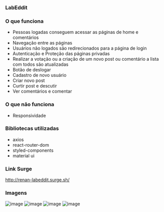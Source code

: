 ### LabEddit

### O que funciona
- Pessoas logadas conseguem acessar as páginas de home e comentários
- Navegação entre as páginas
- Usuários não logados são redirecionados para a página de login
- Autenticação e Proteção das páginas privadas
- Realizar a votação ou a criação de um novo post ou comentário a lista com todos são atualizadas
- Botão de deslogar
- Cadastro de novo usuário
- Criar novo post
- Curtir post e descutir
- Ver comentários e comentar

### O que não funciona
- Responsividade

### Bibliotecas utilizadas
- axios
- react-router-dom
- styled-components
- material ui

### Link Surge 
http://renan-labeddit.surge.sh/

### Imagens
![image](https://user-images.githubusercontent.com/69327864/168586708-36613fee-593f-4c1d-91c4-4cc4c2267055.png)
![image](https://user-images.githubusercontent.com/69327864/168588119-8a43831a-079e-4d43-b350-a68929026e30.png)
![image](https://user-images.githubusercontent.com/69327864/168588176-c5b338b9-7034-49c4-90d6-47235dec7461.png)
![image](https://user-images.githubusercontent.com/69327864/168588258-2cf31df9-6daa-472a-9f5e-35828b22bcff.png)

